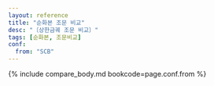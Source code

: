 ```yaml
---
layout: reference
title: "순화본 조문 비교"
desc: "〔상한금궤 조문 비교〕"
tags: [순화본, 조문비교]
conf:
  from: "SCB"
---
```


{% include compare_body.md bookcode=page.conf.from %}
